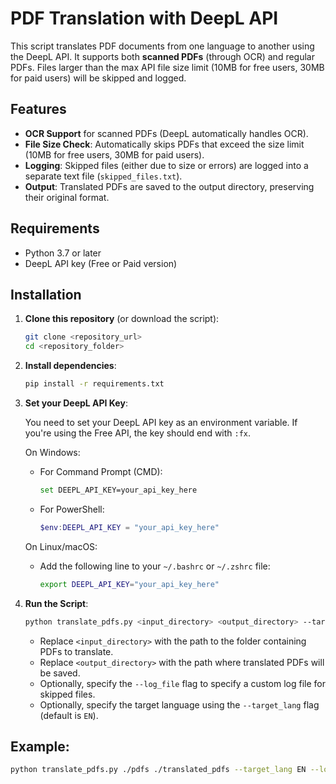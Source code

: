 # PDF Translation with DeepL API

This script translates PDF documents from one language to another using the DeepL API. It supports both **scanned PDFs** (through OCR) and regular PDFs. Files larger than the max API file size limit (10MB for free users, 30MB for paid users) will be skipped and logged.

## Features

- **OCR Support** for scanned PDFs (DeepL automatically handles OCR).
- **File Size Check**: Automatically skips PDFs that exceed the size limit (10MB for free users, 30MB for paid users).
- **Logging**: Skipped files (either due to size or errors) are logged into a separate text file (`skipped_files.txt`).
- **Output**: Translated PDFs are saved to the output directory, preserving their original format.

## Requirements

- Python 3.7 or later
- DeepL API key (Free or Paid version)

## Installation

1. **Clone this repository** (or download the script):

    ```bash
    git clone <repository_url>
    cd <repository_folder>
    ```

2. **Install dependencies**:

    ```bash
    pip install -r requirements.txt
    ```

3. **Set your DeepL API Key**:
   
    You need to set your DeepL API key as an environment variable. If you're using the Free API, the key should end with `:fx`.

    On Windows:
    - For Command Prompt (CMD):
        ```bash
        set DEEPL_API_KEY=your_api_key_here
        ```

    - For PowerShell:
        ```powershell
        $env:DEEPL_API_KEY = "your_api_key_here"
        ```

    On Linux/macOS:
    - Add the following line to your `~/.bashrc` or `~/.zshrc` file:
        ```bash
        export DEEPL_API_KEY="your_api_key_here"
        ```

4. **Run the Script**:

    ```bash
    python translate_pdfs.py <input_directory> <output_directory> --target_lang EN --log_file skipped_files.txt
    ```

    - Replace `<input_directory>` with the path to the folder containing PDFs to translate.
    - Replace `<output_directory>` with the path where translated PDFs will be saved.
    - Optionally, specify the `--log_file` flag to specify a custom log file for skipped files.
    - Optionally, specify the target language using the `--target_lang` flag (default is `EN`).

## Example:

```bash
python translate_pdfs.py ./pdfs ./translated_pdfs --target_lang EN --log_file skipped_files.txt
